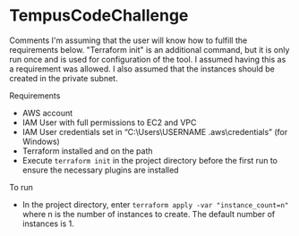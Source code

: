 # TempusCodeChallenge

Comments
I'm assuming that the user will know how to fulfill the requirements below. "Terraform init"
is an additional command, but it is only run once and is used for configuration of the tool.
I assumed having this as a requirement was allowed. I also assumed that the instances should
be created in the private subnet.

Requirements
-	AWS account
-	IAM User with full permissions to EC2 and VPC
-	IAM User credentials set in “C:\Users\USERNAME \.aws\credentials” (for Windows)
-	Terraform installed and on the path
- Execute ```terraform init``` in the project directory before the first run to ensure the necessary plugins are installed

To run
-	In the project directory, enter ```terraform apply -var "instance_count=n"``` where n is the number of instances to create. The default number of instances is 1.
